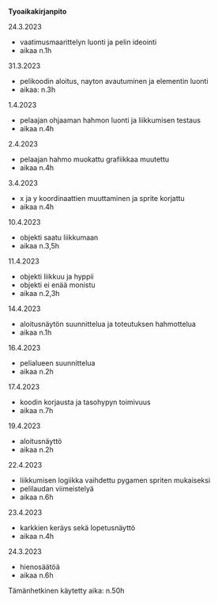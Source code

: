 **Tyoaikakirjanpito**

24.3.2023
- vaatimusmaarittelyn luonti ja pelin ideointi
- aikaa n.1h

31.3.2023
- pelikoodin aloitus, nayton avautuminen ja elementin luonti
- aikaa: n.3h

1.4.2023
- pelaajan ohjaaman hahmon luonti ja liikkumisen testaus
- aikaa n.4h

2.4.2023
- pelaajan hahmo muokattu grafiikkaa muutettu
- aikaa n.4h

3.4.2023
- x ja y koordinaattien muuttaminen ja sprite korjattu
- aikaa n.4h

10.4.2023
- objekti saatu liikkumaan
- aikaa n.3,5h

11.4.2023
- objekti liikkuu ja hyppii
- objekti ei enää monistu
- aikaa n.2,3h

14.4.2023
- aloitusnäytön suunnittelua ja toteutuksen hahmottelua
- aikaa n.1h

16.4.2023
- pelialueen suunnittelua
- aikaa n.2h

17.4.2023
- koodin korjausta ja tasohypyn toimivuus
- aikaa n.7h

19.4.2023
- aloitusnäyttö
- aikaa n.2h

22.4.2023
 - liikkumisen logiikka vaihdettu pygamen spriten mukaiseksi
 - pelilaudan viimeistelyä
 - aikaa n.6h

23.4.2023
- karkkien keräys sekä lopetusnäyttö
- aikaa n.4h

24.3.2023
- hienosäätöä
- aikaa n.6h

Tämänhetkinen käytetty aika:
n.50h
